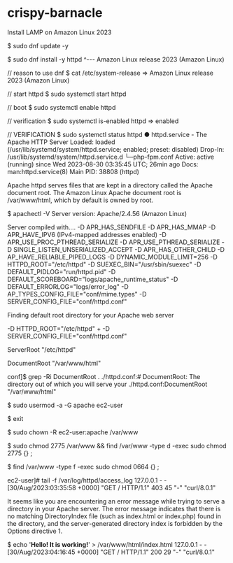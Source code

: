 # crispy-barnacle
Install LAMP on Amazon Linux 2023


$ sudo dnf update -y   
        
$ sudo dnf install -y httpd
        ^--- Amazon Linux release 2023 (Amazon Linux)

// reason to use dnf
$ cat /etc/system-release => Amazon Linux release 2023 (Amazon Linux)

// start httpd
$ sudo systemctl start httpd

// boot
$ sudo systemctl enable httpd

// verification
$ sudo systemctl is-enabled httpd => enabled

// VERIFICATION
$ sudo systemctl status httpd
● httpd.service - The Apache HTTP Server
     Loaded: loaded (/usr/lib/systemd/system/httpd.service; enabled; preset: disabled)
    Drop-In: /usr/lib/systemd/system/httpd.service.d
             └─php-fpm.conf
     Active: active (running) since Wed 2023-08-30 03:35:45 UTC; 26min ago
       Docs: man:httpd.service(8)
   Main PID: 38808 (httpd)


Apache httpd serves files that are kept in a directory called the Apache document root. 
The Amazon Linux Apache document root is /var/www/html, which by default is owned by root.


$ apachectl -V
Server version: Apache/2.4.56 (Amazon Linux)

Server compiled with....
 -D APR_HAS_SENDFILE
 -D APR_HAS_MMAP
 -D APR_HAVE_IPV6 (IPv4-mapped addresses enabled)
 -D APR_USE_PROC_PTHREAD_SERIALIZE
 -D APR_USE_PTHREAD_SERIALIZE
 -D SINGLE_LISTEN_UNSERIALIZED_ACCEPT
 -D APR_HAS_OTHER_CHILD
 -D AP_HAVE_RELIABLE_PIPED_LOGS
 -D DYNAMIC_MODULE_LIMIT=256
 -D HTTPD_ROOT="/etc/httpd"
 -D SUEXEC_BIN="/usr/sbin/suexec"
 -D DEFAULT_PIDLOG="run/httpd.pid"
 -D DEFAULT_SCOREBOARD="logs/apache_runtime_status"
 -D DEFAULT_ERRORLOG="logs/error_log"
 -D AP_TYPES_CONFIG_FILE="conf/mime.types"
 -D SERVER_CONFIG_FILE="conf/httpd.conf"


 Finding default root directory for your Apache web server

-D HTTPD_ROOT="/etc/httpd" + -D SERVER_CONFIG_FILE="conf/httpd.conf"

ServerRoot "/etc/httpd"

DocumentRoot "/var/www/html"


conf]$ grep -Ri DocumentRoot .
./httpd.conf:# DocumentRoot: The directory out of which you will serve your
./httpd.conf:DocumentRoot "/var/www/html"


$ sudo usermod -a -G apache ec2-user

$ exit

$ sudo chown -R ec2-user:apache /var/www

$ sudo chmod 2775 /var/www && find /var/www -type d -exec sudo chmod 2775 {} \;

$ find /var/www -type f -exec sudo chmod 0664 {} \;

ec2-user]# tail -f /var/log/httpd/access_log
127.0.0.1 - - [30/Aug/2023:03:35:58 +0000] "GET / HTTP/1.1" 403 45 "-" "curl/8.0.1"

It seems like you are encountering an error message while trying to serve a directory in your Apache server. The error message indicates that there is no matching DirectoryIndex file (such as index.html or index.php) found in the directory, and the server-generated directory index is forbidden by the Options directive 1.



$  echo '<b>Hello! It is working!</b>' > /var/www/html/index.html
127.0.0.1 - - [30/Aug/2023:04:16:45 +0000] "GET / HTTP/1.1" 200 29 "-" "curl/8.0.1"



